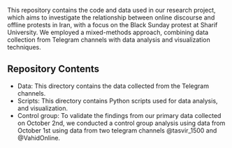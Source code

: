 This repository contains the code and data used in our research project, which aims to investigate the relationship between online discourse and offline protests in Iran, with a focus on the Black Sunday protest at Sharif University. We employed a mixed-methods approach, combining data collection from Telegram channels with data analysis and visualization techniques.
## Repository Contents
- Data: This directory contains the data collected from the Telegram channels.
- Scripts: This directory contains Python scripts used for data analysis, and visualization.
- Control group: To validate the findings from our primary data collected on October 2nd, we conducted a control group analysis using data from October 1st using data from two telegram channels @tasvir_1500 and @VahidOnline. 
